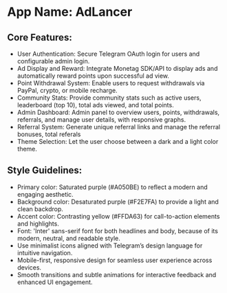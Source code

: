 # **App Name**: AdLancer

## Core Features:

- User Authentication: Secure Telegram OAuth login for users and configurable admin login.
- Ad Display and Reward: Integrate Monetag SDK/API to display ads and automatically reward points upon successful ad view. 
- Point Withdrawal System: Enable users to request withdrawals via PayPal, crypto, or mobile recharge.
- Community Stats: Provide community stats such as active users, leaderboard (top 10), total ads viewed, and total points.
- Admin Dashboard: Admin panel to overview users, points, withdrawals, referrals, and manage user details, with responsive graphs.
- Referral System: Generate unique referral links and manage the referral bonuses, total referals
- Theme Selection: Let the user choose between a dark and a light color theme.

## Style Guidelines:

- Primary color: Saturated purple (#A050BE) to reflect a modern and engaging aesthetic.
- Background color: Desaturated purple (#F2E7FA) to provide a light and clean backdrop.
- Accent color: Contrasting yellow (#FFDA63) for call-to-action elements and highlights.
- Font: 'Inter' sans-serif font for both headlines and body, because of its modern, neutral, and readable style. 
- Use minimalist icons aligned with Telegram’s design language for intuitive navigation.
- Mobile-first, responsive design for seamless user experience across devices.
- Smooth transitions and subtle animations for interactive feedback and enhanced UI engagement.